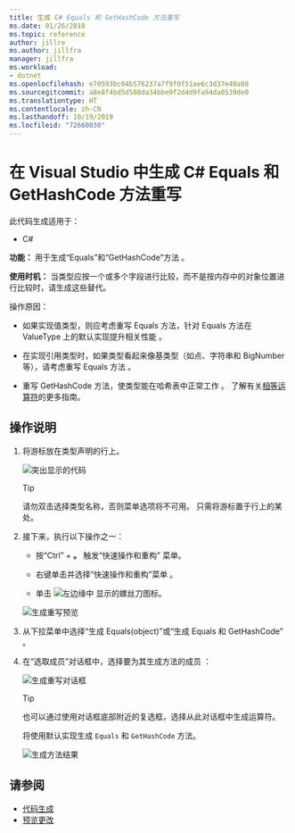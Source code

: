 ```yaml
---
title: 生成 C# Equals 和 GetHashCode 方法重写
ms.date: 01/26/2018
ms.topic: reference
author: jillre
ms.author: jillfra
manager: jillfra
ms.workload:
- dotnet
ms.openlocfilehash: e70593bc04b576237a7f9f0f51ae6c3d37e40a88
ms.sourcegitcommit: a8e8f4bd5d508da34bbe9f2d4d9fa94da0539de0
ms.translationtype: HT
ms.contentlocale: zh-CN
ms.lasthandoff: 10/19/2019
ms.locfileid: "72660030"
---
```

# <a name="generate-equals-and-gethashcode-method-overrides-in-visual-studio"></a>在 Visual Studio 中生成 C# Equals 和 GetHashCode 方法重写

此代码生成适用于：

- C#

**功能：** 用于生成“Equals”和“GetHashCode”方法   。

**使用时机：** 当类型应按一个或多个字段进行比较，而不是按内存中的对象位置进行比较时，请生成这些替代。

操作原因： 

- 如果实现值类型，则应考虑重写 Equals 方法，针对 Equals 方法在 ValueType 上的默认实现提升相关性能  。

- 在实现引用类型时，如果类型看起来像基类型（如点、字符串和 BigNumber 等），请考虑重写 Equals 方法  。

- 重写 GetHashCode 方法，使类型能在哈希表中正常工作  。 了解有关[相等运算符](/dotnet/standard/design-guidelines/equality-operators)的更多指南。

## <a name="how-to"></a>操作说明

1. 将游标放在类型声明的行上。

   ![突出显示的代码](media/overrides-highlight-cs.png)

   > [!TIP]
   > 请勿双击选择类型名称，否则菜单选项将不可用。 只需将游标置于行上的某处。

1. 接下来，执行以下操作之一：

   - 按“Ctrl”  + **。** 触发“快速操作和重构”  菜单。

   - 右键单击并选择“快速操作和重构”菜单  。

   - 单击 ![左边缘中](../media/screwdriver-icon.png) 显示的螺丝刀图标。

   ![生成重写预览](media/overrides-preview-cs.png)

1. 从下拉菜单中选择“生成 Equals(object)”或“生成 Equals 和 GetHashCode”   。

1. 在“选取成员”对话框中，选择要为其生成方法的成员  ：

    ![生成重写对话框](media/overrides-dialog-cs.png)

    > [!TIP]
    > 也可以通过使用对话框底部附近的复选框，选择从此对话框中生成运算符。

   将使用默认实现生成 `Equals` 和 `GetHashCode` 方法。

   ![生成方法结果](media/overrides-result-cs.png)

## <a name="see-also"></a>请参阅

- [代码生成](../code-generation-in-visual-studio.md)
- [预览更改](../../ide/preview-changes.md)